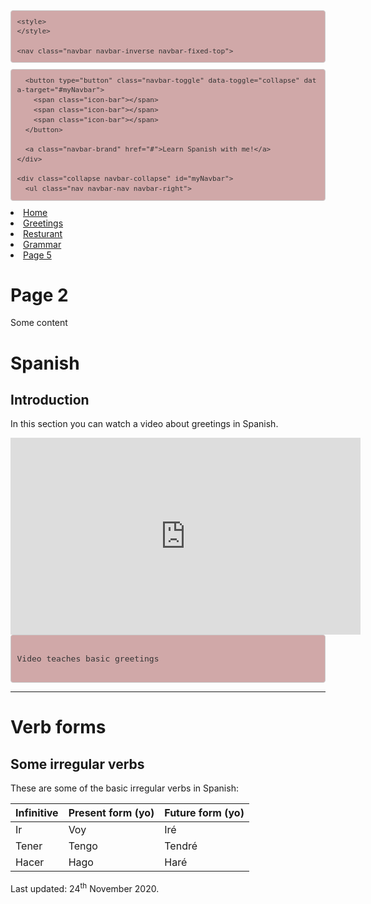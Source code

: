     <style>
    </style>

    <nav class="navbar navbar-inverse navbar-fixed-top">
  <div class="container-fluid">
    <div class="navbar-header">
     
      <button type="button" class="navbar-toggle" data-toggle="collapse" data-target="#myNavbar">
        <span class="icon-bar"></span>
        <span class="icon-bar"></span>
        <span class="icon-bar"></span>                        
      </button>
      
      <a class="navbar-brand" href="#">Learn Spanish with me!</a>
    </div>
     
    <div class="collapse navbar-collapse" id="myNavbar">
      <ul class="nav navbar-nav navbar-right">
        
  <li><a href="/SML5202-2020-Final-Maryam">Home</a></li>
      <li class="active"><a href="greetings.html">Greetings</a></li>
      <li><a href="page3.html">Resturant </a></li>
      <li><a href="page4.html">Grammar</a></li>
      <li><a href="page5.html">Page 5</a></li>
        
 </ul>
 </div>
</div>
</nav>



<h1>Page 2</h1>
<p>Some content</p>

<body>

<div class="container">  
<h1>Spanish</h1>
<h2>Introduction</h2>
<p>In this section you can watch a video about greetings in Spanish.</p>

<iframe width="560" height="315" src="https://www.youtube.com/embed/TZ0bPXFHiiY" frameborder="0" allow="accelerometer; autoplay; clipboard-write; encrypted-media; gyroscope; picture-in-picture" allowfullscreen></iframe>

<style>

pre {
    display: block;
    padding: 9.5px;
    margin: 0 0 10px;
    font-size: 13px;
    line-height: 1.42857143;
    color: #333;
    word-break: break-all;
    word-wrap: break-word;
    background-color: #d0a8a8;
    border: 1px solid #ccc;
    border-radius: 4px;
}

</style>

<pre>

Video teaches basic greetings

</pre>








<hr/>
</div>

<!-- THIS IS THE THIRD SECTION OF THE PAGE -->
<div class="container"> 
<h1>Verb forms</h1>
 <h2>Some irregular verbs</h2>
  <p>These are some of the basic irregular verbs in Spanish:</p>            
  <table class="table table-striped">
    <thead>
      <tr>
        <th>Infinitive</th>
        <th>Present form (yo)</th>
        <th>Future form (yo)</th>
      </tr>
    </thead>
    <tbody>
      <tr>
        <td>Ir</td>
        <td>Voy</td>
        <td>Iré</td>
      </tr>
      <tr>
        <td>Tener</td>
        <td>Tengo</td>
        <td>Tendré</td>
      </tr>
      <tr>
        <td>Hacer</td>
        <td>Hago</td>
        <td>Haré</td>
      </tr>
    </tbody>
  </table>

</div>

<!-- THIS IS THE FOOTER SECTION OF THE PAGE -->
<p>Last updated: 24<sup>th</sup> November 2020.</p>

	
</body>
</html>



 





